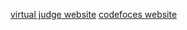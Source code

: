 [virtual judge website](https://cn.vjudge.net/contest/168242)
[codefoces website](http://codeforces.com/contest/821)
